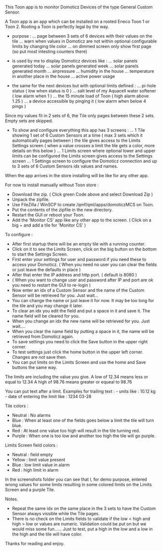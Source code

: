 This Toon app is to monitor Domoticz Devices of the type General Custom Sensor. 

A Toon app is an app which can be installed on a rooted Eneco Toon 1 or Toon 2.
Rooting a Toon is perfectly legal by the way.

 - purpose :
    ... page between 3 sets of 6 devices with their values on the tile
    ... warn when values in Domoticz are not within optional configurable limits by changing tile color
    ... on dimmed screen only show first page (so put most intesting counters there)

 - is used by me to display Domoticz devices like :
    ... solar panels generated today
    ... solar panels generated week
    ... solar panels generated month
    ... airpressure
    ... humidity in the house
    ... temperature in another place in the house
    ... active power usage
 - the same for the next devices but with optional limits defined :
    ... pi-hole status ( low when status is 0 )
    ... salt level of my Aquacell water softener ( low alarm when 1 )
    ... the 15 minute load of Toon ( high alarm above 1.25 )
    ... a device accessible by pinging it ( low alarm when below 4 pings )

Since my values fit in 2 sets of 6, the Tile only pages between these 2 sets. Empty sets are skipped.

 - To show and configure everything this app has 3 screens :
    ... 1 Tile showing 1 set of 6 Custom Sensors at a time ( max 3 sets which it automatically pages between ) 
         the tile gives access to the Limits Settings screen
         ( when a value crosses a limit the tile gets a color, more details on this below )
    ... 1 Limits screen where optional lower and upper limits can be configured
         the Limits screen gives access to the Settings screen
    ... 1 Settings screen to configure the Domoticz connection and up to 3 sets of 6 Custom Sensors idx values and names.

When the app arrives in the store installing will be like for any other app.

For now to install manually without Toon store : 

 - Download the zip. ( Click green Code above and select Download Zip )
 - Unpack the zipfile.
 - Use FileZilla / WinSCP to create /qmf/qml/apps/domoticzMCS on Toon.
 - Put the contents of the zipfile in the new directory.
 - Restart the GUI or reboot your Toon.
 - Add the 'Monitor CS' app like any other app to the screen.
    ( Click on a big + and add a tile for 'Monitor CS' )

To configure :

 - After first startup there will be an empty tile with a running counter.
 - Click on it to see the Limits Screen, click on the big button on the bottom to start the Settings Screen.
 - First enter your settings for user and password if you need these to access your Domoticz.
   ( When you need no user you can clear the fields or just leave the defaults in place )
 - After that enter the IP address and http port. ( default is 8080 )
 - ( When you want to change user and password after IP and port are ok you need to restart the GUI to re-login )
 - Now enter an idx of a Custom Sensor and the name of the Custom Sensor will be retrieved for you. Just wait...
 - You can change the name or just leave it for now. It may be too long for the tile and you may change it later.
 - To clear an idx you edit the field and put a space in it and save it. The name field will be cleared for you.
 - When you change an idx the new name will be retrieved for you. Just wait....
 - When you clear the name field by putting a space in it, the name will be retrieved from Domoticz again.
 - To save settings you need to click the Save button in the upper right corner.
 - To test settings just click the home button in the upper left corner. Changes are not save then.
 - You can put limits on the Limits Screen and use the home and Save buttons the same way.

The limits are including the value you give.
A low of 12.34 means less or equal to 12.34
A high of 98.76 means greater or equeal to 98.76

You can put text after a limit.
Examples for trailing text : 
    - units like                         : 10.12 kg
    - date of entering the limit like    : 1234 03-28
 
Tile colors :
 - Neutral  : No alarms
 - Blue     : When at least one of the fields goes below a limit the tile will turn blue.
 - Red      : At least one value too high will result in the tile turning red.
 - Purple   : When one is too low and another too high the tile will go purple.

Limits Screen field colors :
 - Neutral  : field empty
 - Yellow   : limit value present
 - Blue     : low limit value in alarm
 - Red      : high limit in alarm
 
In the screenshots folder you can see that I, for demo purpose, entered wrong values for some limits resulting in some colored limits on the Limits Screen and a purple Tile.

Notes.
 - Repeat the same idx on the same place in the 3 sets to have the Custom Sensor always vissible while the Tile pages.
 - There is no check on the Limits fields to validate if the low < high and high > low or values are numeric.
     Validation could be put on but we would miss some fun......
     Just to test, put a high in the low and a low in the high and the tile will have color.

Thanks for reading and enjoy.
